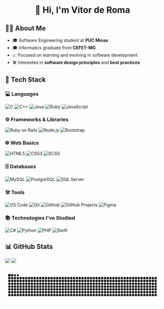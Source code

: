 <h1 align="center">👋 Hi, I'm Vitor de Roma</h1>

## 👨‍💻 About Me

- 🎓 Software Engineering student at **PUC Minas**  
- 🎓 Informatics graduate from **CEFET-MG**  
- 📈 Focused on learning and evolving in software development  
- 🛠️ Interested in **software design principles** and **best practices**  


## 🚀 Tech Stack

### 💻 Languages
![C](https://img.shields.io/badge/C-%2300599C.svg?style=for-the-badge&logo=c&logoColor=white)
![C++](https://img.shields.io/badge/C++-%2300599C.svg?style=for-the-badge&logo=cplusplus&logoColor=white)
![Java](https://img.shields.io/badge/Java-%23ED8B00.svg?style=for-the-badge&logo=openjdk&logoColor=white)
![Ruby](https://img.shields.io/badge/Ruby-CC342D.svg?style=for-the-badge&logo=ruby&logoColor=white)
![JavaScript](https://img.shields.io/badge/JavaScript-F7DF1E.svg?style=for-the-badge&logo=javascript&logoColor=black)

### ⚙️ Frameworks & Libraries
![Ruby on Rails](https://img.shields.io/badge/Rails-CC0000.svg?style=for-the-badge&logo=rubyonrails&logoColor=white)
![Node.js](https://img.shields.io/badge/Node.js-339933.svg?style=for-the-badge&logo=nodedotjs&logoColor=white)
![Bootstrap](https://img.shields.io/badge/Bootstrap-7952B3.svg?style=for-the-badge&logo=bootstrap&logoColor=white)

### 🌐 Web Basics
![HTML5](https://img.shields.io/badge/HTML5-E34F26.svg?style=for-the-badge&logo=html5&logoColor=white)
![CSS3](https://img.shields.io/badge/CSS3-1572B6.svg?style=for-the-badge&logo=css3&logoColor=white)
![SCSS](https://img.shields.io/badge/SCSS-CC6699.svg?style=for-the-badge&logo=sass&logoColor=white)

### 🗄️ Databases
![MySQL](https://img.shields.io/badge/MySQL-4479A1.svg?style=for-the-badge&logo=mysql&logoColor=white)
![PostgreSQL](https://img.shields.io/badge/PostgreSQL-4169E1.svg?style=for-the-badge&logo=postgresql&logoColor=white)
![SQL Server](https://img.shields.io/badge/SQL%20Server-CC2927.svg?style=for-the-badge&logo=microsoftsqlserver&logoColor=white)

### 🛠️ Tools
![VS Code](https://img.shields.io/badge/VS%20Code-0078D4.svg?style=for-the-badge&logo=visualstudiocode&logoColor=white)
![Git](https://img.shields.io/badge/Git-F05032.svg?style=for-the-badge&logo=git&logoColor=white)
![GitHub](https://img.shields.io/badge/GitHub-181717.svg?style=for-the-badge&logo=github&logoColor=white)
![GitHub Projects](https://img.shields.io/badge/GitHub%20Projects-181717.svg?style=for-the-badge&logo=github&logoColor=white)
![Figma](https://img.shields.io/badge/Figma-F24E1E.svg?style=for-the-badge&logo=figma&logoColor=white)

### 📚 Technologies I've Studied
![C#](https://img.shields.io/badge/C%23-239120.svg?style=for-the-badge&logo=csharp&logoColor=white)
![Python](https://img.shields.io/badge/Python-3776AB.svg?style=for-the-badge&logo=python&logoColor=white)
![PHP](https://img.shields.io/badge/PHP-777BB4.svg?style=for-the-badge&logo=php&logoColor=white)
![Swift](https://img.shields.io/badge/Swift-F54A2A.svg?style=for-the-badge&logo=swift&logoColor=white)




## 📊 GitHub Stats

![](https://github-readme-stats.vercel.app/api?username=vitorRoma06&hide_border=true&count_private=true&show_icons=true&bg_color=00000000&title_color=4E9F3D&text_color=D8E9A8&icon_color=E9C46A)
![](https://github-readme-stats.vercel.app/api/top-langs/?username=vitorRoma06&layout=compact&hide_border=true&bg_color=00000000&title_color=4E9F3D&text_color=D8E9A8)

###

<img src="https://raw.githubusercontent.com/vitorRoma06/vitorRoma06/output/snake.svg" alt="Snake animation" />

###